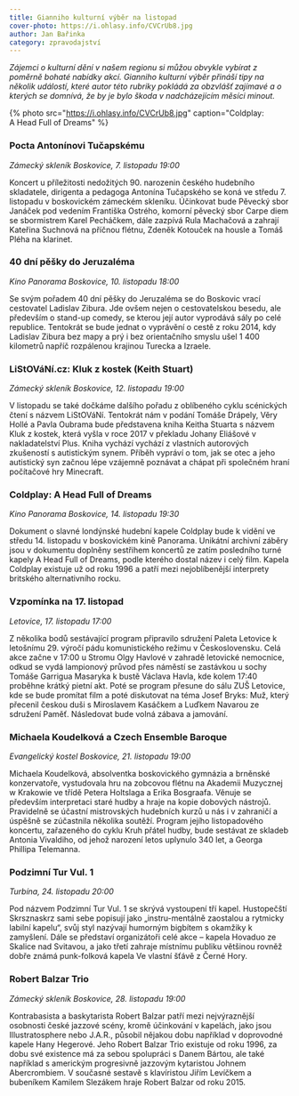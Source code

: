 ```yaml
---
title: Gianniho kulturní výběr na listopad
cover-photo: https://i.ohlasy.info/CVCrUb8.jpg
author: Jan Bařinka
category: zpravodajství
---
```


*Zájemci o kulturní dění v našem regionu si můžou obvykle vybírat z poměrně bohaté nabídky akcí. Gianniho kulturní výběr přináší tipy na několik událostí, které autor této rubriky pokládá za obzvlášť zajímavé a o kterých se domnívá, že by je bylo škoda v nadcházejícím měsíci minout.*

{% photo src="https://i.ohlasy.info/CVCrUb8.jpg" caption="Coldplay: A Head Full of Dreams" %}

### Pocta Antonínovi Tučapskému

*Zámecký skleník Boskovice, 7. listopadu 19:00*

Koncert u příležitosti nedožitých 90. narozenin českého hudebního skladatele, dirigenta a pedagoga Antonína Tučapského se koná ve středu 7. listopadu v boskovickém zámeckém skleníku. Účinkovat bude Pěvecký sbor Janáček pod vedením Františka Ostrého, komorní pěvecký sbor Carpe diem se sbormistrem Karel Pecháčkem, dále zazpívá Rula Machačová a zahrají Kateřina Suchnová na příčnou flétnu, Zdeněk Kotouček na housle a Tomáš Pléha na klarinet.

### 40 dní pěšky do Jeruzaléma

*Kino Panorama Boskovice, 10. listopadu 18:00*

Se svým pořadem 40 dní pěšky do Jeruzaléma se do Boskovic vrací cestovatel Ladislav Zibura. Jde ovšem nejen o cestovatelskou besedu, ale především o stand-up comedy, se kterou její autor vyprodává sály po celé republice. Tentokrát se bude jednat o vyprávění o cestě z roku 2014, kdy Ladislav Zibura bez mapy a prý i bez orientačního smyslu ušel 1 400 kilometrů napříč rozpálenou krajinou Turecka a Izraele.

### LiStOVáNí.cz: Kluk z kostek (Keith Stuart)

*Zámecký skleník Boskovice, 12. listopadu 19:00*

V listopadu se také dočkáme dalšího pořadu z oblíbeného cyklu scénických čtení s názvem LiStOVáNí. Tentokrát nám v podání Tomáše Drápely, Věry Hollé a Pavla Oubrama bude představena kniha Keitha Stuarta s názvem Kluk z kostek, která vyšla v roce 2017 v překladu Johany Eliášové v nakladatelství Plus. Kniha vychází vychází z vlastních autorových zkušeností s autistickým synem. Příběh vypráví o tom, jak se otec a jeho autistický syn začnou lépe vzájemně poznávat a chápat při společném hraní počítačové hry Minecraft.

### Coldplay: A Head Full of Dreams

*Kino Panorama Boskovice, 14. listopadu 19:30*

Dokument o slavné londýnské hudební kapele Coldplay bude k vidění ve středu 14. listopadu v boskovickém kině Panorama. Unikátní archivní záběry jsou v dokumentu doplněny sestřihem koncertů ze zatím posledního turné kapely A Head Full of Dreams, podle kterého dostal název i celý film. Kapela Coldplay existuje už od roku 1996 a patří mezi nejoblíbenější interprety britského alternativního rocku.

### Vzpomínka na 17. listopad

*Letovice, 17. listopadu 17:00*

Z několika bodů sestávající program připravilo sdružení Paleta Letovice k letošnímu 29. výročí pádu komunistického režimu v Československu. Celá akce začne v 17:00 u Stromu Olgy Havlové v zahradě letovické nemocnice, odkud se vydá lampionový průvod přes náměstí se zastávkou u sochy Tomáše Garrigua Masaryka k bustě Václava Havla, kde kolem 17:40 proběhne krátký pietní akt. Poté se program přesune do sálu ZUŠ Letovice, kde se bude promítat film a poté diskutovat na téma Josef Bryks: Muž, který přecenil českou duši s Miroslavem Kasáčkem a Luďkem Navarou ze sdružení Paměť. Následovat bude volná zábava a jamování.

### Michaela Koudelková a Czech Ensemble Baroque

*Evangelický kostel Boskovice, 21. listopadu 19:00*

Michaela Koudelková, absolventka boskovického gymnázia a brněnské konzervatoře, vystudovala hru na zobcovou flétnu na Akademii Muzycznej w Krakowie ve třídě Petera Holtslaga a Erika Bosgraafa. Věnuje se především interpretaci staré hudby a hraje na kopie dobových nástrojů. Pravidelně se účastní mistrovských hudebních kurzů u nás i v zahraničí a úspěšně se zúčastnila několika soutěží. Program jejího listopadového koncertu, zařazeného do cyklu Kruh přátel hudby, bude sestávat ze skladeb Antonia Vivaldiho, od jehož narození letos uplynulo 340 let, a Georga Phillipa Telemanna.

### Podzimní Tur Vul. 1

*Turbína, 24. listopadu 20:00*

Pod názvem Podzimní Tur Vul. 1 se skrývá vystoupení tří kapel. Hustopečští Skrsznaskrz sami sebe popisují jako „instru-mentálně zaostalou a rytmicky labilní kapelu“, svůj styl nazývají humorným bigbítem s okamžiky k zamyšlení. Dále se představí organizátoři celé akce – kapela Hovaduo ze Skalice nad Svitavou, a jako třetí zahraje místnímu publiku většinou rovněž dobře známá punk-folková kapela Ve vlastní šťávě z Černé Hory.

### Robert Balzar Trio

*Zámecký skleník Boskovice, 28. listopadu 19:00*

Kontrabasista a baskytarista Robert Balzar patří mezi nejvýraznější osobnosti české jazzové scény, kromě účinkování v kapelách, jako jsou Illustratosphere nebo J.A.R., působil nějakou dobu například v doprovodné kapele Hany Hegerové. Jeho Robert Balzar Trio existuje od roku 1996, za dobu své existence má za sebou spolupráci s Danem Bártou, ale také například s americkým progresivně jazzovým kytaristou Johnem Abercrombiem. V současné sestavě s klavíristou Jiřím Levíčkem a bubeníkem Kamilem Slezákem hraje Robert Balzar od roku 2015. 

